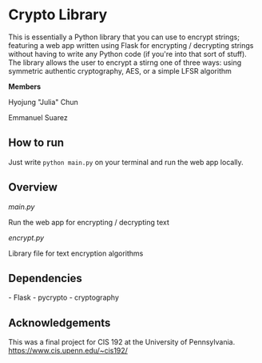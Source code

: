 <h1>Crypto Library</h1>

This is essentially a Python library that 
you can use to encrypt strings; featuring a web app written using Flask for 
encrypting / decrypting strings without having to write any Python code 
(if you're into that sort of stuff). The library allows the user to
encrypt a stirng one of three ways: using symmetric authentic cryptography,
AES, or a simple LFSR algorithm

<b>Members</b>

Hyojung "Julia" Chun

Emmanuel Suarez

<h2>How to run</h2>

Just write `python main.py` on your terminal and run the web app locally.

<h2>Overview</h2>

<i>main.py</i>

Run the web app for encrypting / decrypting text

<i>encrypt.py</i>

Library file for text encryption algorithms

<h2>Dependencies</h2>
- Flask
- pycrypto
- cryptography

<h2>Acknowledgements</h2>

This was a final project for CIS 192 at the University of Pennsylvania.
https://www.cis.upenn.edu/~cis192/

    

